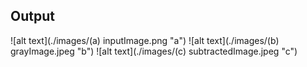 ## Output

![alt text](./images/(a) inputImage.png "a") ![alt text](./images/(b) grayImage.jpeg "b") ![alt text](./images/(c) subtractedImage.jpeg "c")
